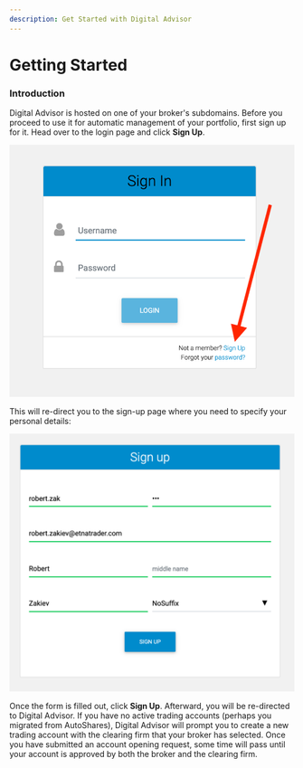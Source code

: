 ```yaml
---
description: Get Started with Digital Advisor
---
```


# Getting Started

### Introduction

Digital Advisor is hosted on one of your broker's subdomains. Before you proceed to use it for automatic management of your portfolio, first sign up for it. Head over to the login page and click **Sign Up**.

![](../../.gitbook/assets/screenshot-2020-04-23-at-17.07.20%20%281%29.png)

This will re-direct you to the sign-up page where you need to specify your personal details:

![](../../.gitbook/assets/screenshot-2020-04-23-at-17.07.54.png)

Once the form is filled out, click **Sign Up**. Afterward, you will be re-directed to Digital Advisor. If you have no active trading accounts \(perhaps you migrated from AutoShares\), Digital Advisor will prompt you to create a new trading account with the clearing firm that your broker has selected. Once you have submitted an account opening request, some time will pass until your account is approved by both the broker and the clearing firm.

